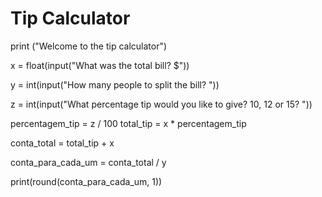# Tip Calculator


print ("Welcome to the tip calculator")

x = float(input("What was the total bill? $"))

y = int(input("How many people to split the bill? "))

z = int(input("What percentage tip would you like to give? 10, 12 or 15? "))



percentagem_tip = z / 100
total_tip = x * percentagem_tip

conta_total = total_tip + x

conta_para_cada_um = conta_total / y


print(round(conta_para_cada_um, 1))
